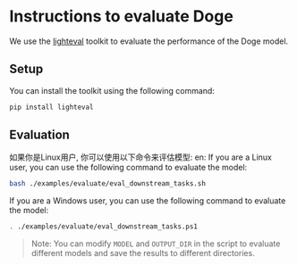 # Instructions to evaluate Doge

We use the [lighteval](https://github.com/huggingface/lighteval) toolkit to evaluate the performance of the Doge model.

## Setup

You can install the toolkit using the following command:

```bash
pip install lighteval
```

## Evaluation

如果你是Linux用户, 你可以使用以下命令来评估模型:
en: If you are a Linux user, you can use the following command to evaluate the model:

```bash
bash ./examples/evaluate/eval_downstream_tasks.sh
```

If you are a Windows user, you can use the following command to evaluate the model:

```bash
. ./examples/evaluate/eval_downstream_tasks.ps1
```
> Note: You can modify `MODEL` and `OUTPUT_DIR` in the script to evaluate different models and save the results to different directories.